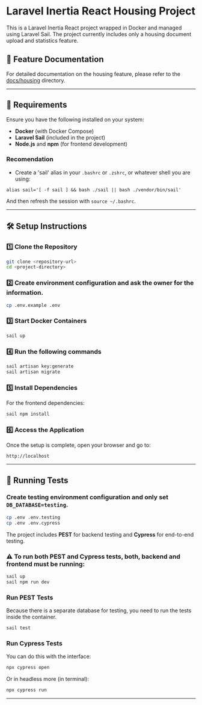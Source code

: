 # Laravel Inertia React Housing Project

This is a Laravel Inertia React project wrapped in Docker and managed using Laravel Sail. The project currently includes
only a housing document upload and statistics feature.

## 📖 Feature Documentation

For detailed documentation on the housing feature, please refer to the [docs/housing](docs/housing) directory.

---

## 🚀 Requirements

Ensure you have the following installed on your system:

- **Docker** (with Docker Compose)
- **Laravel Sail** (included in the project)
- **Node.js** and **npm** (for frontend development)

### Recomendation

- Create a 'sail' alias in your `.bashrc` or `.zshrc`, or whatever shell you are using:

```shell
alias sail='[ -f sail ] && bash ./sail || bash ./vendor/bin/sail'
```

And then refresh the session with `source ~/.bashrc`.

---

## 🛠️ Setup Instructions

### 1️⃣ Clone the Repository

```sh
git clone <repository-url>
cd <project-directory>
```

### 2️⃣ Create environment configuration and ask the owner for the information.

```sh
cp .env.example .env
```

### 3️⃣ Start Docker Containers

```sh
sail up
```

### 4️⃣ Run the following commands

```sh
sail artisan key:generate
sail artisan migrate
```

### 5️⃣ Install Dependencies

For the frontend dependencies:

```sh
sail npm install
```

### 6️⃣ Access the Application

Once the setup is complete, open your browser and go to:

```
http://localhost
```

---

## 🧪 Running Tests

### Create testing environment configuration and only set `DB_DATABASE=testing`.

```sh
cp .env .env.testing
cp .env .env.cypress
```

The project includes **PEST** for backend testing and **Cypress** for end-to-end testing.

### ⚠️ To run both PEST and Cypress tests, both, backend and frontend must be running:

```sh
sail up
sail npm run dev
```

### Run PEST Tests

Because there is a separate database for testing, you need to run the tests inside the container.

```sh
sail test
```

### Run Cypress Tests

You can do this with the interface:

```sh
npx cypress open
```

Or in headless more (in terminal):

```sh
npx cypress run
```

---
